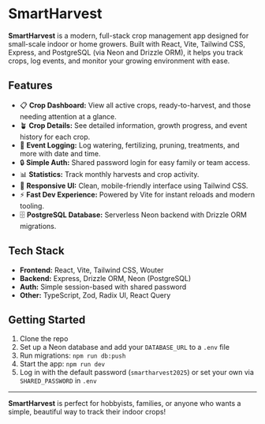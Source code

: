 # SmartHarvest

**SmartHarvest** is a modern, full-stack crop management app designed for small-scale indoor or home growers. Built with React, Vite, Tailwind CSS, Express, and PostgreSQL (via Neon and Drizzle ORM), it helps you track crops, log events, and monitor your growing environment with ease.

## Features

- 📋 **Crop Dashboard:** View all active crops, ready-to-harvest, and those needing attention at a glance.
- 🪴 **Crop Details:** See detailed information, growth progress, and event history for each crop.
- 📝 **Event Logging:** Log watering, fertilizing, pruning, treatments, and more with date and time.
- 🔒 **Simple Auth:** Shared password login for easy family or team access.
- 📊 **Statistics:** Track monthly harvests and crop activity.
- 🌱 **Responsive UI:** Clean, mobile-friendly interface using Tailwind CSS.
- ⚡ **Fast Dev Experience:** Powered by Vite for instant reloads and modern tooling.
- 🗄️ **PostgreSQL Database:** Serverless Neon backend with Drizzle ORM migrations.

## Tech Stack

- **Frontend:** React, Vite, Tailwind CSS, Wouter
- **Backend:** Express, Drizzle ORM, Neon (PostgreSQL)
- **Auth:** Simple session-based with shared password
- **Other:** TypeScript, Zod, Radix UI, React Query

## Getting Started

1. Clone the repo
2. Set up a Neon database and add your `DATABASE_URL` to a `.env` file
3. Run migrations: `npm run db:push`
4. Start the app: `npm run dev`
5. Log in with the default password (`smartharvest2025`) or set your own via `SHARED_PASSWORD` in `.env`

---

**SmartHarvest** is perfect for hobbyists, families, or anyone who wants a simple, beautiful way to track their indoor crops!
